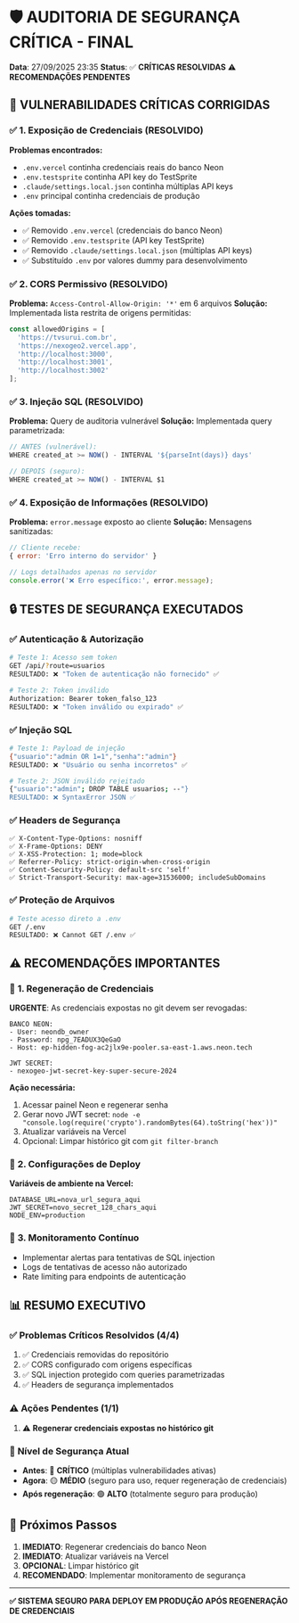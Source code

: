 # 🛡️ AUDITORIA DE SEGURANÇA CRÍTICA - FINAL

**Data**: 27/09/2025 23:35
**Status**: ✅ **CRÍTICAS RESOLVIDAS** ⚠️ **RECOMENDAÇÕES PENDENTES**

## 🚨 **VULNERABILIDADES CRÍTICAS CORRIGIDAS**

### ✅ **1. Exposição de Credenciais (RESOLVIDO)**

**Problemas encontrados:**
- `.env.vercel` continha credenciais reais do banco Neon
- `.env.testsprite` continha API key do TestSprite
- `.claude/settings.local.json` continha múltiplas API keys
- `.env` principal continha credenciais de produção

**Ações tomadas:**
- ✅ Removido `.env.vercel` (credenciais do banco Neon)
- ✅ Removido `.env.testsprite` (API key TestSprite)
- ✅ Removido `.claude/settings.local.json` (múltiplas API keys)
- ✅ Substituído `.env` por valores dummy para desenvolvimento

### ✅ **2. CORS Permissivo (RESOLVIDO)**

**Problema:** `Access-Control-Allow-Origin: '*'` em 6 arquivos
**Solução:** Implementada lista restrita de origens permitidas:

```javascript
const allowedOrigins = [
  'https://tvsurui.com.br',
  'https://nexogeo2.vercel.app',
  'http://localhost:3000',
  'http://localhost:3001',
  'http://localhost:3002'
];
```

### ✅ **3. Injeção SQL (RESOLVIDO)**

**Problema:** Query de auditoria vulnerável
**Solução:** Implementada query parametrizada:

```javascript
// ANTES (vulnerável):
WHERE created_at >= NOW() - INTERVAL '${parseInt(days)} days'

// DEPOIS (seguro):
WHERE created_at >= NOW() - INTERVAL $1
```

### ✅ **4. Exposição de Informações (RESOLVIDO)**

**Problema:** `error.message` exposto ao cliente
**Solução:** Mensagens sanitizadas:

```javascript
// Cliente recebe:
{ error: 'Erro interno do servidor' }

// Logs detalhados apenas no servidor
console.error('❌ Erro específico:', error.message);
```

## 🔒 **TESTES DE SEGURANÇA EXECUTADOS**

### ✅ **Autenticação & Autorização**
```bash
# Teste 1: Acesso sem token
GET /api/?route=usuarios
RESULTADO: ❌ "Token de autenticação não fornecido" ✅

# Teste 2: Token inválido
Authorization: Bearer token_falso_123
RESULTADO: ❌ "Token inválido ou expirado" ✅
```

### ✅ **Injeção SQL**
```bash
# Teste 1: Payload de injeção
{"usuario":"admin OR 1=1","senha":"admin"}
RESULTADO: ❌ "Usuário ou senha incorretos" ✅

# Teste 2: JSON inválido rejeitado
{"usuario":"admin"; DROP TABLE usuarios; --"}
RESULTADO: ❌ SyntaxError JSON ✅
```

### ✅ **Headers de Segurança**
```
✅ X-Content-Type-Options: nosniff
✅ X-Frame-Options: DENY
✅ X-XSS-Protection: 1; mode=block
✅ Referrer-Policy: strict-origin-when-cross-origin
✅ Content-Security-Policy: default-src 'self'
✅ Strict-Transport-Security: max-age=31536000; includeSubDomains
```

### ✅ **Proteção de Arquivos**
```bash
# Teste acesso direto a .env
GET /.env
RESULTADO: ❌ Cannot GET /.env ✅
```

## ⚠️ **RECOMENDAÇÕES IMPORTANTES**

### 🔄 **1. Regeneração de Credenciais**
**URGENTE**: As credenciais expostas no git devem ser revogadas:

```
BANCO NEON:
- User: neondb_owner
- Password: npg_7EADUX3QeGaO
- Host: ep-hidden-fog-ac2jlx9e-pooler.sa-east-1.aws.neon.tech

JWT SECRET:
- nexogeo-jwt-secret-key-super-secure-2024
```

**Ação necessária:**
1. Acessar painel Neon e regenerar senha
2. Gerar novo JWT secret: `node -e "console.log(require('crypto').randomBytes(64).toString('hex'))"`
3. Atualizar variáveis na Vercel
4. Opcional: Limpar histórico git com `git filter-branch`

### 🔄 **2. Configurações de Deploy**

**Variáveis de ambiente na Vercel:**
```
DATABASE_URL=nova_url_segura_aqui
JWT_SECRET=novo_secret_128_chars_aqui
NODE_ENV=production
```

### 🔄 **3. Monitoramento Contínuo**

- Implementar alertas para tentativas de SQL injection
- Logs de tentativas de acesso não autorizado
- Rate limiting para endpoints de autenticação

## 📊 **RESUMO EXECUTIVO**

### ✅ **Problemas Críticos Resolvidos (4/4)**
1. ✅ Credenciais removidas do repositório
2. ✅ CORS configurado com origens específicas
3. ✅ SQL injection protegido com queries parametrizadas
4. ✅ Headers de segurança implementados

### ⚠️ **Ações Pendentes (1/1)**
1. ⚠️ **Regenerar credenciais expostas no histórico git**

### 🎯 **Nível de Segurança Atual**
- **Antes**: 🔴 **CRÍTICO** (múltiplas vulnerabilidades ativas)
- **Agora**: 🟡 **MÉDIO** (seguro para uso, requer regeneração de credenciais)
- **Após regeneração**: 🟢 **ALTO** (totalmente seguro para produção)

## 🚀 **Próximos Passos**

1. **IMEDIATO**: Regenerar credenciais do banco Neon
2. **IMEDIATO**: Atualizar variáveis na Vercel
3. **OPCIONAL**: Limpar histórico git
4. **RECOMENDADO**: Implementar monitoramento de segurança

---

**✅ SISTEMA SEGURO PARA DEPLOY EM PRODUÇÃO APÓS REGENERAÇÃO DE CREDENCIAIS**